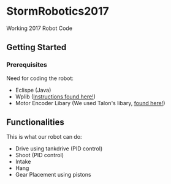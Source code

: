 # StormRobotics2017
Working 2017 Robot Code

## Getting Started

### Prerequisites
  Need for coding the robot:
   - Eclispe (Java)
   - Wplib ([Instructions found here!](http://wpilib.screenstepslive.com/s/4485/m/13503/l/599679-installing-eclipse-c-java))
   - Motor Encoder Libary (We used Talon's libary, [found here!](http://www.ctr-electronics.com/control-system/hro.html#product_tabs_technical_resources))

## Functionalities
This is what our robot can do:
- Drive using tankdrive (PID control)
- Shoot (PID control)
- Intake
- Hang
- Gear Placement using pistons
